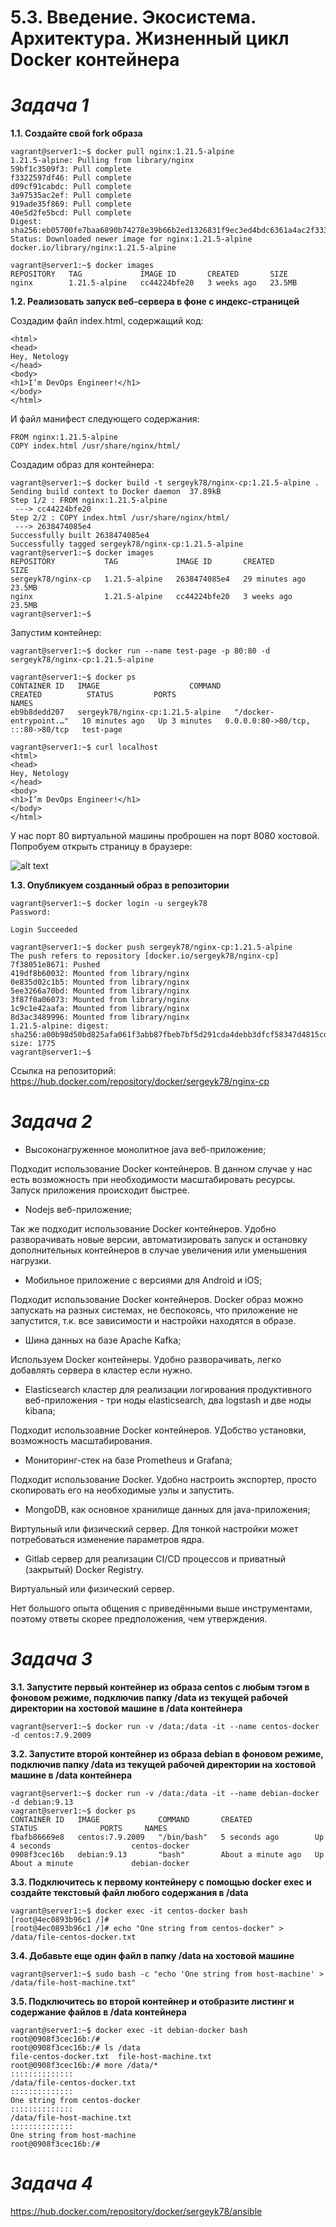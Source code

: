 # **5.3. Введение. Экосистема. Архитектура. Жизненный цикл Docker контейнера**

# *Задача 1*

**1.1. Создайте свой fork образа**

```
vagrant@server1:~$ docker pull nginx:1.21.5-alpine
1.21.5-alpine: Pulling from library/nginx
59bf1c3509f3: Pull complete 
f3322597df46: Pull complete 
d09cf91cabdc: Pull complete 
3a97535ac2ef: Pull complete 
919ade35f869: Pull complete 
40e5d2fe5bcd: Pull complete 
Digest: sha256:eb05700fe7baa6890b74278e39b66b2ed1326831f9ec3ed4bdc6361a4ac2f333
Status: Downloaded newer image for nginx:1.21.5-alpine
docker.io/library/nginx:1.21.5-alpine

vagrant@server1:~$ docker images
REPOSITORY   TAG             IMAGE ID       CREATED       SIZE
nginx        1.21.5-alpine   cc44224bfe20   3 weeks ago   23.5MB
```
**1.2. Реализовать запуск веб-сервера в фоне с индекс-страницей**

Создадим файл index.html, содержащий код:
```
<html>
<head>
Hey, Netology
</head>
<body>
<h1>I’m DevOps Engineer!</h1>
</body>
</html>
```
И файл манифест следующего содержания:
```
FROM nginx:1.21.5-alpine
COPY index.html /usr/share/nginx/html/
```

Создадим образ для контейнера:

```
vagrant@server1:~$ docker build -t sergeyk78/nginx-cp:1.21.5-alpine .
Sending build context to Docker daemon  37.89kB
Step 1/2 : FROM nginx:1.21.5-alpine
 ---> cc44224bfe20
Step 2/2 : COPY index.html /usr/share/nginx/html/
 ---> 2638474085e4
Successfully built 2638474085e4
Successfully tagged sergeyk78/nginx-cp:1.21.5-alpine
vagrant@server1:~$ docker images
REPOSITORY           TAG             IMAGE ID       CREATED          SIZE
sergeyk78/nginx-cp   1.21.5-alpine   2638474085e4   29 minutes ago   23.5MB
nginx                1.21.5-alpine   cc44224bfe20   3 weeks ago      23.5MB
vagrant@server1:~$ 
```
Запустим контейнер:
```
vagrant@server1:~$ docker run --name test-page -p 80:80 -d sergeyk78/nginx-cp:1.21.5-alpine

vagrant@server1:~$ docker ps
CONTAINER ID   IMAGE                    COMMAND                  CREATED          STATUS         PORTS                               NAMES
eb9b8dedd207   sergeyk78/nginx-cp:1.21.5-alpine   "/docker-entrypoint.…"   10 minutes ago   Up 3 minutes   0.0.0.0:80->80/tcp, :::80->80/tcp   test-page

vagrant@server1:~$ curl localhost
<html>
<head>
Hey, Netology
</head>
<body>
<h1>I’m DevOps Engineer!</h1>
</body>
</html>
```

У нас порт 80 виртуальной машины проброшен на порт 8080 хостовой. Попробуем открыть страницу в браузере:

![alt text](image/index.png "Index.html")

**1.3. Опубликуем созданный образ в репозитории**

```
vagrant@server1:~$ docker login -u sergeyk78
Password: 

Login Succeeded

vagrant@server1:~$ docker push sergeyk78/nginx-cp:1.21.5-alpine
The push refers to repository [docker.io/sergeyk78/nginx-cp]
7f38051e8671: Pushed 
419df8b60032: Mounted from library/nginx 
0e835d02c1b5: Mounted from library/nginx 
5ee3266a70bd: Mounted from library/nginx 
3f87f0a06073: Mounted from library/nginx 
1c9c1e42aafa: Mounted from library/nginx 
8d3ac3489996: Mounted from library/nginx 
1.21.5-alpine: digest: sha256:a00b98d50bd825afa061f3abb87fbeb7bf5d291cda4debb3dfcf58347d4815cd size: 1775
vagrant@server1:~$
```

Ссылка на репозиторий:
https://hub.docker.com/repository/docker/sergeyk78/nginx-cp


# *Задача 2*

- Высоконагруженное монолитное java веб-приложение;

Подходит использование Docker контейнеров. В данном случае у нас есть возможность при необходимости масштабировать ресурсы. Запуск приложения происходит быстрее.

- Nodejs веб-приложение;

Так же подходит использование Docker контейнеров. Удобно разворачивать новые версии, автоматизировать запуск и остановку дополнительных контейнеров в случае увеличения или уменьшения нагрузки. 

- Мобильное приложение c версиями для Android и iOS;

Подходит использование Docker контейнеров. Docker образ можно запускать на разных системах, не беспокоясь, что приложение не запустится, т.к. все зависимости и настройки находятся в образе.

- Шина данных на базе Apache Kafka;

Используем Docker контейнеры. Удобно разворачивать, легко добавлять сервера в кластер если нужно.

- Elasticsearch кластер для реализации логирования продуктивного веб-приложения - три ноды elasticsearch, два logstash и две ноды kibana;

Подходит использоавние Docker контейнеров. УДобство установки, возможность масштабирования.

- Мониторинг-стек на базе Prometheus и Grafana;

Подходит использование Docker. Удобно настроить экспортер, просто скопировать его на необходимые узлы и запустить.

- MongoDB, как основное хранилище данных для java-приложения;

Виртульный или физический сервер. Для тонкой настройки может потребоваться изменение параметров ядра.

- Gitlab сервер для реализации CI/CD процессов и приватный (закрытый) Docker Registry.

Виртуальный или физический сервер. 

Нет большого опыта общения с приведёнными выше инструментами, поэтому ответы скорее предположения, чем утверждения.

# *Задача 3*

**3.1. Запустите первый контейнер из образа centos c любым тэгом в фоновом режиме, подключив папку /data из текущей рабочей директории на хостовой машине в /data контейнера**
```
vagrant@server1:~$ docker run -v /data:/data -it --name centos-docker -d centos:7.9.2009
```

**3.2. Запустите второй контейнер из образа debian в фоновом режиме, подключив папку /data из текущей рабочей директории на хостовой машине в /data контейнера**
```
vagrant@server1:~$ docker run -v /data:/data -it --name debian-docker -d debian:9.13
vagrant@server1:~$ docker ps
CONTAINER ID   IMAGE             COMMAND       CREATED              STATUS              PORTS     NAMES
fbafb86669e8   centos:7.9.2009   "/bin/bash"   5 seconds ago        Up 4 seconds                  centos-docker
0908f3cec16b   debian:9.13       "bash"        About a minute ago   Up About a minute             debian-docker
```

**3.3. Подключитесь к первому контейнеру с помощью docker exec и создайте текстовый файл любого содержания в /data**
```
vagrant@server1:~$ docker exec -it centos-docker bash
[root@4ec0893b96c1 /]#
[root@4ec0893b96c1 /]# echo "One string from centos-docker" > /data/file-centos-docker.txt
```

**3.4. Добавьте еще один файл в папку /data на хостовой машине**
```
vagrant@server1:~$ sudo bash -c "echo 'One string from host-machine' > /data/file-host-machine.txt"
```

**3.5. Подключитесь во второй контейнер и отобразите листинг и содержание файлов в /data контейнера**
```
vagrant@server1:~$ docker exec -it debian-docker bash
root@0908f3cec16b:/#
root@0908f3cec16b:/# ls /data
file-centos-docker.txt	file-host-machine.txt
root@0908f3cec16b:/# more /data/*
::::::::::::::
/data/file-centos-docker.txt
::::::::::::::
One string from centos-docker
::::::::::::::
/data/file-host-machine.txt
::::::::::::::
One string from host-machine
root@0908f3cec16b:/#
```

# *Задача 4*

https://hub.docker.com/repository/docker/sergeyk78/ansible

